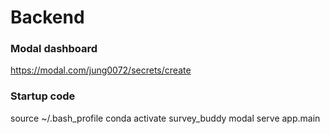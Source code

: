 # Backend

### Modal dashboard
https://modal.com/jung0072/secrets/create

### Startup code
source ~/.bash_profile 
conda activate survey_buddy
modal serve app.main